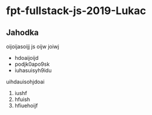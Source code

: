 # fpt-fullstack-js-2019-Lukac


## Jahodka

oijoijasoijj js oijw joiwj

* hdoaijoijd
* podjk0apo9sk
* iuhasuisyh9idu

uihdauisohjdoai

1. iushf
2. hfuish
3. hfiuehoijf
